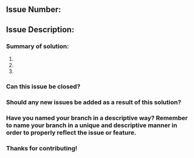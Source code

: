 ## Issue Number:

## Issue Description:


### Summary of solution:
1. 
2. 
3. 

### Can this issue be closed?

### Should any new issues be added as a result of this solution?

### Have you named your branch in a descriptive way? Remember to name your branch in a unique and descriptive manner in order to properly reflect the issue or feature.

### Thanks for contributing!
